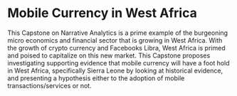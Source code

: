 # Mobile Currency in West Africa

This Capstone on Narrative Analytics is a prime example of the burgeoning micro economics and financial sector that is growing in West Africa. With the growth of crypto currency and Facebooks Libra, West Africa is primed and poised to capitalize on this new market. This Capstone proposes investigating supporting evidence that mobile currency will have a foot hold in West Africa, specifically Sierra Leone by looking at historical evidence, and presenting a hypothesis either to the adoption of mobile transactions/services or not.
